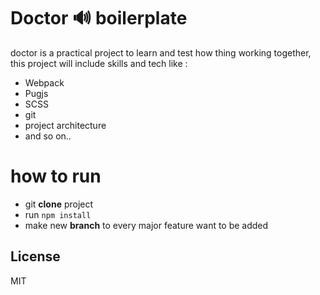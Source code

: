 # Doctor 🔊 boilerplate
doctor is a practical project to learn and test how thing working together, this project will include skills and tech like :
- Webpack 
- Pugjs 
- SCSS 
- git 
- project architecture 
- and so on..
# how to run

  -  git **clone** project
  - run `npm install`
  - make new **branch** to every major feature want to be added


License
----

MIT